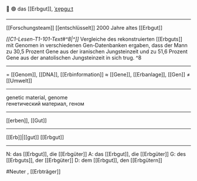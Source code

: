 🧬 🟢 das [[Erbgut]], [ˈɛɐ̯pɡuːt](https://youglish.com/pronounce/Erbgut/german)

---
[[Forschungsteam]] [[entschlüsselt]] 2000 Jahre altes [[Erbgut]]

*[[C1-Lesen-T1-101-Text#^8|^]]* Vergleiche des rekonstruierten [[Erbguts]] mit Genomen in verschiedenen Gen-Datenbanken ergaben, dass der Mann zu 30,5 Prozent Gene aus der iranischen Jungsteinzeit und zu 51,6 Prozent Gene aus der anatolischen Jungsteinzeit in sich trug. ^8


---
= [[Genom]], [[DNA]], [[Erbinformation]]
≈ [[Gene]], [[Erbanlage]], [[Gen]]
≠ [[Umwelt]]

---
genetic material, genome  
генетический материал, геном

---
[[erben]], [[Gut]]

---
[[Erb]]|[[gut]]
[[Erbgut]]


---
N: das [[Erbgut]], die [[Erbgüter]]
A: das [[Erbgut]], die [[Erbgüter]]
G: des [[Erbguts]], der [[Erbgüter]]
D: dem [[Erbgut]], den [[Erbgütern]]

#Neuter , [[Erbträger]]